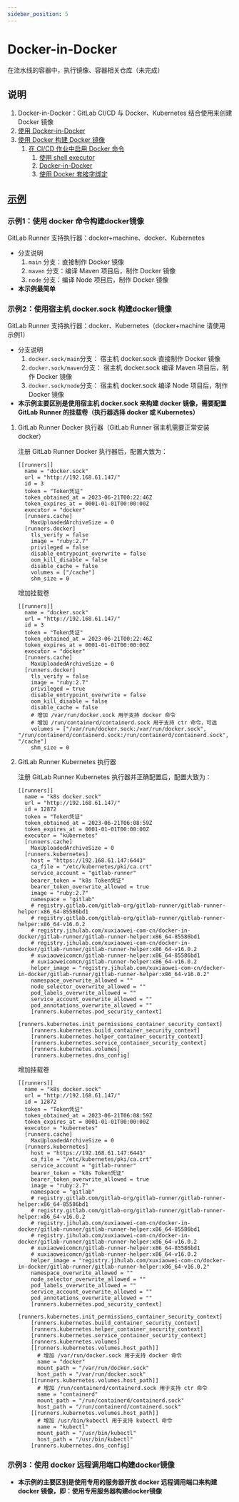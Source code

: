 ```yaml
---
sidebar_position: 5
---
```


# Docker-in-Docker

在流水线的容器中，执行镜像、容器相关仓库（未完成）

## 说明

1. Docker-in-Docker：GitLab CI/CD 与 Docker、Kubernetes 结合使用来创建 Docker 镜像
2. [使用 Docker-in-Docker](https://docs.gitlab.cn/charts/charts/gitlab/gitlab-runner/#%E4%BD%BF%E7%94%A8-docker-in-docker)
3. [使用 Docker 构建 Docker 镜像](https://docs.gitlab.cn/jh/ci/docker/using_docker_build.html)
    1. [在 CI/CD 作业中启用 Docker 命令](https://docs.gitlab.cn/jh/ci/docker/using_docker_build.html#%E5%9C%A8-cicd-%E4%BD%9C%E4%B8%9A%E4%B8%AD%E5%90%AF%E7%94%A8-docker-%E5%91%BD%E4%BB%A4)
        1. [使用 shell executor](https://docs.gitlab.cn/jh/ci/docker/using_docker_build.html#%E4%BD%BF%E7%94%A8-shell-executor)
        2. [Docker-in-Docker](https://docs.gitlab.cn/jh/ci/docker/using_docker_build.html#%E4%BD%BF%E7%94%A8-docker-in-docker)
        3. [使用 Docker 套接字绑定](https://docs.gitlab.cn/jh/ci/docker/using_docker_build.html#%E4%BD%BF%E7%94%A8-docker-%E5%A5%97%E6%8E%A5%E5%AD%97%E7%BB%91%E5%AE%9A)

## [示例](https://framagit.org/xuxiaowei-com-cn/docker-in-docker)

### 示例1：使用 docker 命令构建docker镜像

GitLab Runner 支持执行器：docker+machine、docker、Kubernetes

- 分支说明
    1. `main` 分支：直接制作 Docker 镜像
    2. `maven` 分支：编译 Maven 项目后，制作 Docker 镜像
    3. `node` 分支：编译 Node 项目后，制作 Docker 镜像
- **本示例最简单**

### 示例2：使用宿主机 docker.sock 构建docker镜像

GitLab Runner 支持执行器：docker、Kubernetes（docker+machine 请使用 示例1）

- 分支说明
    1. `docker.sock/main`分支： 宿主机 docker.sock 直接制作 Docker 镜像
    2. `docker.sock/maven`分支： 宿主机 docker.sock 编译 Maven 项目后，制作 Docker 镜像
    3. `docker.sock/node`分支： 宿主机 docker.sock 编译 Node 项目后，制作 Docker 镜像
- **本示例主要区别是使用宿主机 docker.sock 来构建 docker 镜像，需要配置 GitLab Runner 的挂载卷（执行器选择 docker 或
  Kubernetes）**

1. GitLab Runner Docker 执行器（GitLab Runner 宿主机需要正常安装docker）

   注册 GitLab Runner Docker 执行器后，配置大致为：

    ```shell
    [[runners]]
      name = "docker.sock"
      url = "http://192.168.61.147/"
      id = 3
      token = "Token凭证"
      token_obtained_at = 2023-06-21T00:22:46Z
      token_expires_at = 0001-01-01T00:00:00Z
      executor = "docker"
      [runners.cache]
        MaxUploadedArchiveSize = 0
      [runners.docker]
        tls_verify = false
        image = "ruby:2.7"
        privileged = false
        disable_entrypoint_overwrite = false
        oom_kill_disable = false
        disable_cache = false
        volumes = ["/cache"]
        shm_size = 0
    ```

   增加挂载卷

    ```shell
    [[runners]]
      name = "docker.sock"
      url = "http://192.168.61.147/"
      id = 3
      token = "Token凭证"
      token_obtained_at = 2023-06-21T00:22:46Z
      token_expires_at = 0001-01-01T00:00:00Z
      executor = "docker"
      [runners.cache]
        MaxUploadedArchiveSize = 0
      [runners.docker]
        tls_verify = false
        image = "ruby:2.7"
        privileged = true
        disable_entrypoint_overwrite = false
        oom_kill_disable = false
        disable_cache = false
        # 增加 /var/run/docker.sock 用于支持 docker 命令
        # 增加 /run/containerd/containerd.sock 用于支持 ctr 命令，可选
        volumes = ["/var/run/docker.sock:/var/run/docker.sock", "/run/containerd/containerd.sock:/run/containerd/containerd.sock", "/cache"]
        shm_size = 0
    ```

2. GitLab Runner Kubernetes 执行器

   注册 GitLab Runner Kubernetes 执行器并正确配置后，配置大致为：

    ```shell
    [[runners]]
      name = "k8s docker.sock"
      url = "http://192.168.61.147/"
      id = 12872
      token = "Token凭证"
      token_obtained_at = 2023-06-21T06:08:59Z
      token_expires_at = 0001-01-01T00:00:00Z
      executor = "kubernetes"
      [runners.cache]
        MaxUploadedArchiveSize = 0
      [runners.kubernetes]
        host = "https://192.168.61.147:6443"
        ca_file = "/etc/kubernetes/pki/ca.crt"
        service_account = "gitlab-runner"
        bearer_token = "k8s Token凭证"
        bearer_token_overwrite_allowed = true
        image = "ruby:2.7"
        namespace = "gitlab"
        # registry.gitlab.com/gitlab-org/gitlab-runner/gitlab-runner-helper:x86_64-85586bd1
        # registry.gitlab.com/gitlab-org/gitlab-runner/gitlab-runner-helper:x86_64-v16.0.2
        # registry.jihulab.com/xuxiaowei-com-cn/docker-in-docker/gitlab-runner/gitlab-runner-helper:x86_64-85586bd1
        # registry.jihulab.com/xuxiaowei-com-cn/docker-in-docker/gitlab-runner/gitlab-runner-helper:x86_64-v16.0.2
        # xuxiaoweicomcn/gitlab-runner-helper:x86_64-85586bd1
        # xuxiaoweicomcn/gitlab-runner-helper:x86_64-v16.0.2
        helper_image = "registry.jihulab.com/xuxiaowei-com-cn/docker-in-docker/gitlab-runner/gitlab-runner-helper:x86_64-v16.0.2" 
        namespace_overwrite_allowed = ""
        node_selector_overwrite_allowed = ""
        pod_labels_overwrite_allowed = ""
        service_account_overwrite_allowed = ""
        pod_annotations_overwrite_allowed = ""
        [runners.kubernetes.pod_security_context]
        [runners.kubernetes.init_permissions_container_security_context]
        [runners.kubernetes.build_container_security_context]
        [runners.kubernetes.helper_container_security_context]
        [runners.kubernetes.service_container_security_context]
        [runners.kubernetes.volumes]
        [runners.kubernetes.dns_config]
    ```

   增加挂载卷

    ```shell
    [[runners]]
      name = "k8s docker.sock"
      url = "http://192.168.61.147/"
      id = 12872
      token = "Token凭证"
      token_obtained_at = 2023-06-21T06:08:59Z
      token_expires_at = 0001-01-01T00:00:00Z
      executor = "kubernetes"
      [runners.cache]
        MaxUploadedArchiveSize = 0
      [runners.kubernetes]
        host = "https://192.168.61.147:6443"
        ca_file = "/etc/kubernetes/pki/ca.crt"
        service_account = "gitlab-runner"
        bearer_token = "k8s Token凭证"
        bearer_token_overwrite_allowed = true
        image = "ruby:2.7"
        namespace = "gitlab"
        # registry.gitlab.com/gitlab-org/gitlab-runner/gitlab-runner-helper:x86_64-85586bd1
        # registry.gitlab.com/gitlab-org/gitlab-runner/gitlab-runner-helper:x86_64-v16.0.2
        # registry.jihulab.com/xuxiaowei-com-cn/docker-in-docker/gitlab-runner/gitlab-runner-helper:x86_64-85586bd1
        # registry.jihulab.com/xuxiaowei-com-cn/docker-in-docker/gitlab-runner/gitlab-runner-helper:x86_64-v16.0.2
        # xuxiaoweicomcn/gitlab-runner-helper:x86_64-85586bd1
        # xuxiaoweicomcn/gitlab-runner-helper:x86_64-v16.0.2
        helper_image = "registry.jihulab.com/xuxiaowei-com-cn/docker-in-docker/gitlab-runner/gitlab-runner-helper:x86_64-v16.0.2" 
        namespace_overwrite_allowed = ""
        node_selector_overwrite_allowed = ""
        pod_labels_overwrite_allowed = ""
        service_account_overwrite_allowed = ""
        pod_annotations_overwrite_allowed = ""
        [runners.kubernetes.pod_security_context]
        [runners.kubernetes.init_permissions_container_security_context]
        [runners.kubernetes.build_container_security_context]
        [runners.kubernetes.helper_container_security_context]
        [runners.kubernetes.service_container_security_context]
        [runners.kubernetes.volumes]
        [[runners.kubernetes.volumes.host_path]]
          # 增加 /var/run/docker.sock 用于支持 docker 命令
          name = "docker"
          mount_path = "/var/run/docker.sock"
          host_path = "/var/run/docker.sock"
        [[runners.kubernetes.volumes.host_path]]
          # 增加 /run/containerd/containerd.sock 用于支持 ctr 命令
          name = "containerd"
          mount_path = "/run/containerd/containerd.sock"
          host_path = "/run/containerd/containerd.sock"
        [[runners.kubernetes.volumes.host_path]]
          # 增加 /usr/bin/kubectl 用于支持 kubectl 命令
          name = "kubectl"
          mount_path = "/usr/bin/kubectl"
          host_path = "/usr/bin/kubectl"
        [runners.kubernetes.dns_config]
    ```

### 示例3：使用 docker 远程调用端口构建docker镜像

- **本示例的主要区别是使用专用的服务器开放 docker 远程调用端口来构建 docker 镜像，即：使用专用服务器构建docker镜像**

